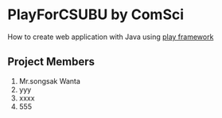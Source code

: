 # PlayForCSUBU by ComSci
How to create web application with Java using [play framework](http://www.playframework.com)

## Project Members
1. Mr.songsak Wanta
2. yyy
3. xxxx
4. 555

